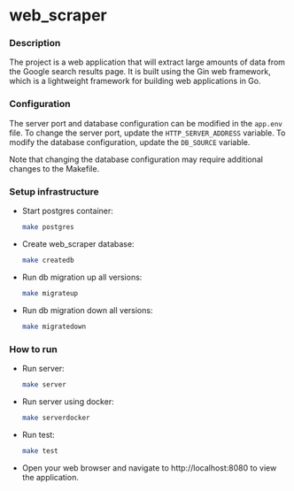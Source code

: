 # web_scraper

### Description
The project is a web application that will extract large amounts of data from the Google search results page. It is built using the Gin web framework, which is a lightweight framework for building web applications in Go.

### Configuration
The server port and database configuration can be modified in the `app.env` file. To change the server port, update the `HTTP_SERVER_ADDRESS` variable. To modify the database configuration, update the `DB_SOURCE` variable.

Note that changing the database configuration may require additional changes to the Makefile.

### Setup infrastructure
- Start postgres container:

    ```bash
    make postgres
    ```
    
- Create web_scraper database:

    ```bash
    make createdb
    ```

- Run db migration up all versions:

    ```bash
    make migrateup
    ```

- Run db migration down all versions:

    ```bash
    make migratedown
    ```

### How to run

- Run server:

    ```bash
    make server
    ```

- Run server using docker:

    ```bash
    make serverdocker
    ```

- Run test:

    ```bash
    make test
    ```

- Open your web browser and navigate to http://localhost:8080 to view the application.
